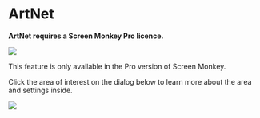 # ArtNet

**ArtNet requires a Screen Monkey Pro licence.**

![](../../../images/Noteimage.png)

This feature is only available in the Pro version of Screen Monkey.

Click the area of interest on the dialog below to learn more about the area and settings inside.

![](../../../images/ArtNetInput.png)